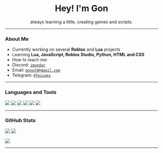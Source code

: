 <h1 align="center">Hey! I'm Gon</h1>

<p align="center">
  always learning a little, creating games and scripts.
</p>

---

###  About Me

-  Currently working on several **Roblox** and **Lua** projects  
-  Learning **Lua, JavaScript, Roblox Studio, Python, HTML and CSS**  
-  How to reach me:  
  - Discord: [`imundar`](https://discord.com/users/imundar)  
  - Email: [`gonxt9@gmail.com`](mailto:gonxt9@gmail.com)  
  - Telegram: [`@feicoes`](https://t.me/feicoes)

---

###  Languages and Tools

<p align="left">
  <img src="https://img.shields.io/badge/Lua-2C2D72?style=for-the-badge&logo=lua&logoColor=white" />
  <img src="https://img.shields.io/badge/JavaScript-F7DF1E?style=for-the-badge&logo=javascript&logoColor=black" />
  <img src="https://img.shields.io/badge/Python-3776AB?style=for-the-badge&logo=python&logoColor=white" />
  <img src="https://img.shields.io/badge/HTML5-E34F26?style=for-the-badge&logo=html5&logoColor=white" />
  <img src="https://img.shields.io/badge/CSS3-1572B6?style=for-the-badge&logo=css3&logoColor=white" />
  <img src="https://img.shields.io/badge/Roblox-000000?style=for-the-badge&logo=roblox&logoColor=white" />
</p>

---

###  GitHub Stats

<p align="left">
  <img src="https://github-readme-stats.vercel.app/api?username=Yankkj&show_icons=true&theme=tokyonight" />
  <img src="https://github-readme-stats.vercel.app/api/top-langs/?username=Yankkj&layout=compact&theme=tokyonight" />
</p>

<p align="left">
  <img src="https://img.shields.io/github/repos/Yankkj?color=blue" />
</p>

---
